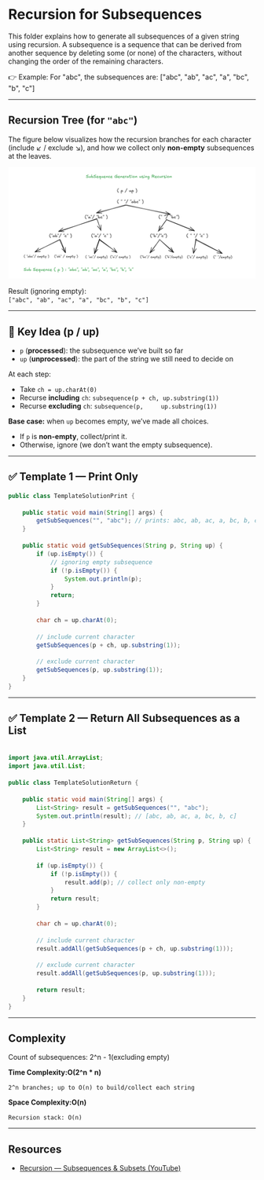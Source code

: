 # Recursion for Subsequences

This folder explains how to generate all subsequences of a given string using recursion.
A subsequence is a sequence that can be derived from another sequence by deleting some (or none) of the characters, without changing the order of the remaining characters.

👉 Example:
For "abc", the subsequences are:
["abc", "ab", "ac", "a", "bc", "b", "c"]

---

## Recursion Tree (for `"abc"`)

The figure below visualizes how the recursion branches for each character (include ↙ / exclude ↘), and how we collect only **non-empty** subsequences at the leaves.

![Recursion Tree](https://github.com/AvinashDogiparthi/DataStructuresAndAlgorithms/blob/main/ProblemSolvingUsingPatterns/src/H_Recursion/Q_RecursionSubsequences/recursionTree.PNG)

Result (ignoring empty):  
`["abc", "ab", "ac", "a", "bc", "b", "c"]`

---

## 🧩 Key Idea (p / up)

- `p` (**processed**): the subsequence we’ve built so far
- `up` (**unprocessed**): the part of the string we still need to decide on

At each step:
- Take `ch = up.charAt(0)`
- Recurse **including** `ch`: `subsequence(p + ch, up.substring(1))`
- Recurse **excluding** `ch`: `subsequence(p,     up.substring(1))`

**Base case:** when `up` becomes empty, we’ve made all choices.
- If `p` is **non-empty**, collect/print it.
- Otherwise, ignore (we don’t want the empty subsequence).

---

## ✅ Template 1 — Print Only

```java
public class TemplateSolutionPrint {

    public static void main(String[] args) {
        getSubSequences("", "abc"); // prints: abc, ab, ac, a, bc, b, c
    }

    public static void getSubSequences(String p, String up) {
        if (up.isEmpty()) {
            // ignoring empty subsequence
            if (!p.isEmpty()) {
                System.out.println(p);
            }
            return;
        }

        char ch = up.charAt(0);

        // include current character
        getSubSequences(p + ch, up.substring(1));

        // exclude current character
        getSubSequences(p, up.substring(1));
    }
}
```

---

## ✅ Template 2 — Return All Subsequences as a List

```java

import java.util.ArrayList;
import java.util.List;

public class TemplateSolutionReturn {

    public static void main(String[] args) {
        List<String> result = getSubSequences("", "abc");
        System.out.println(result); // [abc, ab, ac, a, bc, b, c]
    }

    public static List<String> getSubSequences(String p, String up) {
        List<String> result = new ArrayList<>();

        if (up.isEmpty()) {
            if (!p.isEmpty()) {
                result.add(p); // collect only non-empty
            }
            return result;
        }

        char ch = up.charAt(0);

        // include current character
        result.addAll(getSubSequences(p + ch, up.substring(1)));

        // exclude current character
        result.addAll(getSubSequences(p, up.substring(1)));

        return result;
    }
}
```
---

## Complexity
Count of subsequences: 2^n - 1(excluding empty)

**Time Complexity:O(2^n * n)**
```text
2^n branches; up to O(n) to build/collect each string
```

**Space Complexity:O(n)**
```text
Recursion stack: O(n)
```
---

## Resources

- [Recursion — Subsequences & Subsets (YouTube)](https://www.youtube.com/watch?v=gdifkIwCJyg&list=PL9gnSGHSqcnp39cTyB1dTZ2pJ04Xmdrod&index=7)


